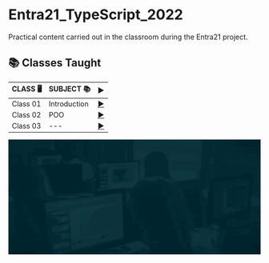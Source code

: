 # Entra21_TypeScript_2022

Practical content carried out in the classroom during the Entra21 project.

## 📚&nbsp;Classes Taught

| CLASS 🖥️ | SUBJECT 📚| <div align="center">▶️</div> |
|---------|---------|---------|
|Class 01| Introduction |[<div align="center">▶️</div>](./class_01/)|
|Class 02| POO |[<div align="center">▶️</div>](./class_02/)|
|Class 03| --- |[<div align="center">▶️</div>](./class_02/)|


![Gif Entra21](./gif/entra21.gif)